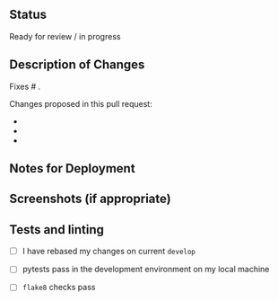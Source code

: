 ## Status

Ready for review / in progress

## Description of Changes

Fixes # .

Changes proposed in this pull request:

 - 
 - 
 - 

## Notes for Deployment

## Screenshots (if appropriate)

## Tests and linting

 - [ ] I have rebased my changes on current `develop`

 - [ ] pytests pass in the development environment on my local machine

 - [ ] `flake8` checks pass
